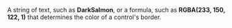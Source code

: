 A string of text, such as **DarkSalmon**, or a formula, such as **RGBA(233, 150, 122, 1)** that determines the color of a control's border.

